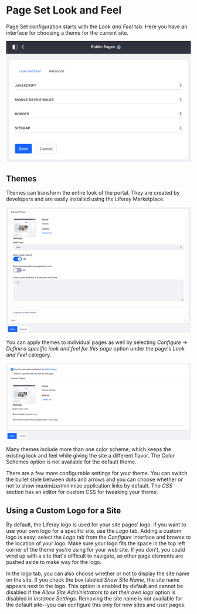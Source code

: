 # Page Set Look and Feel

Page Set configuration starts with the *Look and Feel* tab. Here you have an 
interface for choosing a theme for the current site.

![Figure 1: The Look and Feel page set tab.](../../../../../images/page-set-look-and-feel.png)

## Themes

Themes can transform the entire look of the portal. They are created by 
developers and are easily installed using the Liferay Marketplace.

![Figure 1: The Look and Feel interface allows you to choose a theme for the current site.](../../../../../images/look-and-feel-pages.png)

You can apply themes to individual pages as well by selecting *Configure*
&rarr; *Define a specific look and feel for this page* option under the page's
*Look and Feel* category. 

![Figure 2: You can define a specific look and feel for a page.](../../../../../images/define-a-specific-look-and-feel.png)

Many themes include more than one color scheme, which keeps the existing look
and feel while giving the site a different flavor. The Color Schemes option
is not available for the default theme.

There are a few more configurable settings for your theme. You can switch the
bullet style between dots and arrows and you can choose whether or not to show
maximize/minimize application links by default. The *CSS* section has an editor
for custom CSS for tweaking your theme. 


## Using a Custom Logo for a Site [](id=using-a-custom-logo-for-a-site)

By default, the Liferay logo is used for your site pages' logo. If you want to
use your own logo for a specific site, use the *Logo* tab. Adding a custom logo
is easy: select the *Logo* tab from the *Configure* interface and browse
to the location of your logo. Make sure your logo fits the space in the top left
corner of the theme you're using for your web site. If you don't, you could wind
up with a site that's difficult to navigate, as other page elements are pushed
aside to make way for the logo.

In the logo tab, you can also choose whether or not to display the site name on
the site. If you check the box labeled *Show Site Name*, the site name appears
next to the logo. This option is enabled by default and cannot be disabled if
the *Allow Site Administrators to set their own logo* option is disabled in
*Instance Settings*. Removing the site name is not available for the default
site--you can configure this only for new sites and user pages. 

